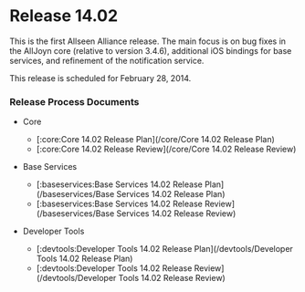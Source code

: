 # Release 14.02

This is the first Allseen Alliance release. The main focus is on bug fixes in the AllJoyn core (relative to version 3.4.6), additional iOS bindings for base services, and refinement of the notification service.

This release is scheduled for February 28, 2014.

### Release Process Documents


*  Core
    * [:core:Core 14.02 Release Plan](/core/Core 14.02 Release Plan)
    * [:core:Core 14.02 Release Review](/core/Core 14.02 Release Review)

*  Base Services
    * [:baseservices:Base Services 14.02 Release Plan](/baseservices/Base Services 14.02 Release Plan)
    * [:baseservices:Base Services 14.02 Release Review](/baseservices/Base Services 14.02 Release Review)

*  Developer Tools
    * [:devtools:Developer Tools 14.02 Release Plan](/devtools/Developer Tools 14.02 Release Plan)
    * [:devtools:Developer Tools 14.02 Release Review](/devtools/Developer Tools 14.02 Release Review)


